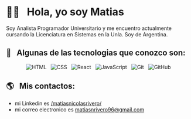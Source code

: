 # 👋🏻 &nbsp;&nbsp;Hola, yo soy Matias

Soy Analista Programador Universitario y me encuentro actualmente cursando la Licenciatura en Sistemas en la Unla. Soy de Argentina.

## 🎯 &nbsp;&nbsp;Algunas de las tecnologias que conozco son:
<p align="center">
  <img src="https://img.shields.io/badge/HTML5-E34F26?style=for-the-badge&logo=html5&logoColor=white" alt="HTML" />&nbsp;&nbsp;
  <img src="https://img.shields.io/badge/CSS3-1572B6?style=for-the-badge&logo=css3&logoColor=white" alt="CSS" />&nbsp;&nbsp;
  <img src="https://img.shields.io/badge/React-323330?style=for-the-badge&logo=react&logoColor=blue" alt="React" />&nbsp;&nbsp;
  <img src="https://img.shields.io/badge/JavaScript-323330?style=for-the-badge&logo=javascript&logoColor=F7DF1E" alt="JavaScript" />&nbsp;&nbsp;
  <img src="https://img.shields.io/badge/Git-F05032?style=for-the-badge&logo=git&logoColor=white" alt="Git" />&nbsp;&nbsp;
  <img src="https://img.shields.io/badge/github%20-%23000.svg?&style=for-the-badge&logo=github&logoColor=white" alt="GitHub" />
</p>

## 🌎 &nbsp;&nbsp;Mis contactos:
- mi Linkedin es <a href="https://www.linkedin.com/in/matiasnicolasrivero/">/matiasnicolasrivero/</a>
- mi correo electronico es matiasnrivero96@gmail.com
